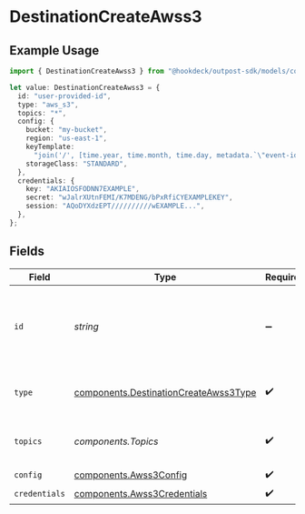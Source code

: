 # DestinationCreateAwss3

## Example Usage

```typescript
import { DestinationCreateAwss3 } from "@hookdeck/outpost-sdk/models/components";

let value: DestinationCreateAwss3 = {
  id: "user-provided-id",
  type: "aws_s3",
  topics: "*",
  config: {
    bucket: "my-bucket",
    region: "us-east-1",
    keyTemplate:
      "join('/', [time.year, time.month, time.day, metadata.`\"event-id\"`, '.json'])",
    storageClass: "STANDARD",
  },
  credentials: {
    key: "AKIAIOSFODNN7EXAMPLE",
    secret: "wJalrXUtnFEMI/K7MDENG/bPxRfiCYEXAMPLEKEY",
    session: "AQoDYXdzEPT//////////wEXAMPLE...",
  },
};
```

## Fields

| Field                                                                                          | Type                                                                                           | Required                                                                                       | Description                                                                                    | Example                                                                                        |
| ---------------------------------------------------------------------------------------------- | ---------------------------------------------------------------------------------------------- | ---------------------------------------------------------------------------------------------- | ---------------------------------------------------------------------------------------------- | ---------------------------------------------------------------------------------------------- |
| `id`                                                                                           | *string*                                                                                       | :heavy_minus_sign:                                                                             | Optional user-provided ID. A UUID will be generated if empty.                                  | user-provided-id                                                                               |
| `type`                                                                                         | [components.DestinationCreateAwss3Type](../../models/components/destinationcreateawss3type.md) | :heavy_check_mark:                                                                             | Type of the destination. Must be 'aws_s3'.                                                     |                                                                                                |
| `topics`                                                                                       | *components.Topics*                                                                            | :heavy_check_mark:                                                                             | "*" or an array of enabled topics.                                                             | *                                                                                              |
| `config`                                                                                       | [components.Awss3Config](../../models/components/awss3config.md)                               | :heavy_check_mark:                                                                             | N/A                                                                                            |                                                                                                |
| `credentials`                                                                                  | [components.Awss3Credentials](../../models/components/awss3credentials.md)                     | :heavy_check_mark:                                                                             | N/A                                                                                            |                                                                                                |